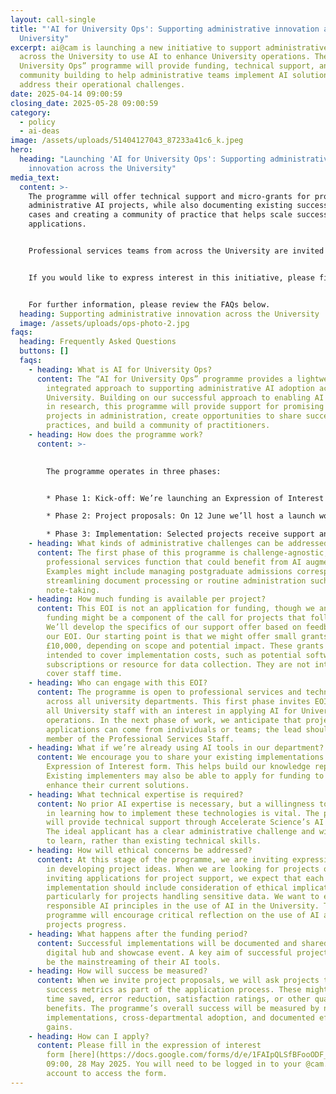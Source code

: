 ```yaml
---
layout: call-single
title: "'AI for University Ops': Supporting administrative innovation across the
  University"
excerpt: ai@cam is launching a new initiative to support administrative staff
  across the University to use AI to enhance University operations. The “AI for
  University Ops” programme will provide funding, technical support, and
  community building to help administrative teams implement AI solutions that
  address their operational challenges.
date: 2025-04-14 09:00:59
closing_date: 2025-05-28 09:00:59
category:
  - policy
  - ai-deas
image: /assets/uploads/51404127043_87233a41c6_k.jpeg
hero:
  heading: "Launching 'AI for University Ops': Supporting administrative
    innovation across the University"
media_text:
  content: >-
    The programme will offer technical support and micro-grants for promising
    administrative AI projects, while also documenting existing successful use
    cases and creating a community of practice that helps scale successful
    applications.


    Professional services teams from across the University are invited to submit expressions of interest in engaging with this initiative by 09:00, Wednesday 28 May 2025. This initial phase will help identify existing AI implementations and gather input on administrative challenges that could benefit from AI solutions. A launch workshop will follow on the 12 June, bringing together participants to share examples, develop collaborations, and network with colleagues facing similar challenges.


    If you would like to express interest in this initiative, please fill out the form here by 09:00 on 28 May 2025.


    For further information, please review the FAQs below.
  heading: Supporting administrative innovation across the University
  image: /assets/uploads/ops-photo-2.jpg
faqs:
  heading: Frequently Asked Questions
  buttons: []
  faqs:
    - heading: What is AI for University Ops?
      content: The “AI for University Ops” programme provides a lightweight,
        integrated approach to supporting administrative AI adoption across the
        University. Building on our successful approach to enabling AI adoption
        in research, this programme will provide support for promising AI
        projects in administration, create opportunities to share successful
        practices, and build a community of practitioners.
    - heading: How does the programme work?
      content: >-
        

        The programme operates in three phases:


        * Phase 1: Kick-off: We’re launching an Expression of Interest that invites PSS staff to suggest projects or applications they would be interested in developing and begins to log existing use cases.

        * Phase 2: Project proposals: On 12 June we’ll host a launch workshop that invites participants in the EOI to share example use cases, develop collaborations, and network. This will be followed by a call for projects that invites proposals for further work.

        * Phase 3: Implementation: Selected projects receive support and engage in community building activities.
    - heading: What kinds of administrative challenges can be addressed?
      content: The first phase of this programme is challenge-agnostic, supporting any
        professional services function that could benefit from AI augmentation.
        Examples might include managing postgraduate admissions correspondence,
        streamlining document processing or routine administration such as
        note-taking.
    - heading: How much funding is available per project?
      content: This EOI is not an application for funding, though we anticipate that
        funding might be a component of the call for projects that follows.
        We’ll develop the specifics of our support offer based on feedback from
        our EOI. Our starting point is that we might offer small grants up to
        £10,000, depending on scope and potential impact. These grants are
        intended to cover implementation costs, such as potential software
        subscriptions or resource for data collection. They are not intended to
        cover staff time.
    - heading: Who can engage with this EOI?
      content: The programme is open to professional services and technical staff
        across all university departments. This first phase invites EOIs from
        all University staff with an interest in applying AI for University
        operations. In the next phase of work, we anticipate that project
        applications can come from individuals or teams; the lead should be a
        member of the Professional Services Staff.
    - heading: What if we’re already using AI tools in our department?
      content: We encourage you to share your existing implementations through the
        Expression of Interest form. This helps build our knowledge repository.
        Existing implementers may also be able to apply for funding to expand or
        enhance their current solutions.
    - heading: What technical expertise is required?
      content: No prior AI expertise is necessary, but a willingness to be proactive
        in learning how to implement these technologies is vital. The programme
        will provide technical support through Accelerate Science’s AI Clinic.
        The ideal applicant has a clear administrative challenge and willingness
        to learn, rather than existing technical skills.
    - heading: How will ethical concerns be addressed?
      content: At this stage of the programme, we are inviting expressions of interest
        in developing project ideas. When we are looking for projects or
        inviting applications for project support, we expect that each
        implementation should include consideration of ethical implications,
        particularly for projects handling sensitive data. We want to embed
        responsible AI principles in the use of AI in the University. The
        programme will encourage critical reflection on the use of AI as
        projects progress.
    - heading: What happens after the funding period?
      content: Successful implementations will be documented and shared through the
        digital hub and showcase event. A key aim of successful projects should
        be the mainstreaming of their AI tools.
    - heading: How will success be measured?
      content: When we invite project proposals, we will ask projects to define their
        success metrics as part of the application process. These might include
        time saved, error reduction, satisfaction ratings, or other quantifiable
        benefits. The programme’s overall success will be measured by number of
        implementations, cross-departmental adoption, and documented efficiency
        gains.
    - heading: How can I apply?
      content: Please fill in the expression of interest
        form [here](https://docs.google.com/forms/d/e/1FAIpQLSfBFooODF_Ifbl2LUiXvyFMeAP1tqGf7qFk06qbO0ZIEuqKCw/viewform?usp=sharing) by
        09:00, 28 May 2025. You will need to be logged in to your @cam.ac.uk
        account to access the form.
---
```

